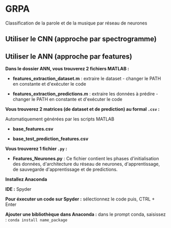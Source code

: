 # GRPA
Classification de la parole et de la musique par réseau de neurones

## Utiliser le CNN (approche par spectrogramme)

## Utiliser le ANN (approche par features)
**Dans le dossier ANN, vous trouverez 2 fichiers MATLAB :**

 - **features_extraction_dataset.m** : 
   extraire le dataset - changer le PATH en constante et d'exécuter le code
   
 - **features_extraction_predictions.m** : 
   extraire les données à prédire - changer le PATH en constante et d'exécuter le code
   
**Vous trouverez 2 matrices (de dataset et  de prediction) au formal `.csv` :**

  Automatiquement générées par les scripts MATLAB 
  
 - **base_features.csv**
 
- **base_test_prediction_features.csv**

**Vous trouverez 1 fichier `.py` :**

 - **Features_Neurones.py** :
   Ce fichier contient les phases d'initialisation des données, d'architecture du réseau de neurones, d'apprentissage, de    sauvegarde d'apprentissage et de predictions.
   
**Installez Anaconda**
   
**IDE :** Spyder
   
**Pour éxecuter un code sur Spyder :** sélectionnez le code puis, CTRL + Enter 

**Ajouter une bibliothèque dans Anaconda :** dans le prompt conda, saisissez : `conda install name_package`


